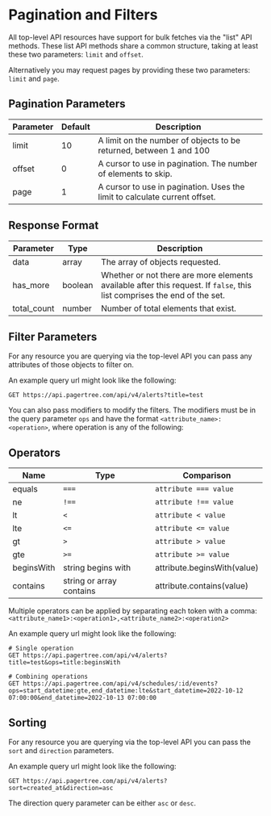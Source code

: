# Pagination and Filters

All top-level API resources have support for bulk fetches via the "list" API methods. These list API methods share a common structure, taking at least these two parameters: `limit` and `offset`.

Alternatively you may request pages by providing these two parameters: `limit` and `page`.

## Pagination Parameters

| Parameter | Default | Description                                                                |
| --------- | ------- | -------------------------------------------------------------------------- |
| limit     | 10      | A limit on the number of objects to be returned, between 1 and 100         |
| offset    | 0       | A cursor to use in pagination. The number of elements to skip.             |
| page      | 1       | A cursor to use in pagination. Uses the limit to calculate current offset. |

## Response Format

| Parameter    | Type    | Description                                                                                                              |
| ------------ | ------- | ------------------------------------------------------------------------------------------------------------------------ |
| data         | array   | The array of objects requested.                                                                                          |
| has\_more    | boolean | Whether or not there are more elements available after this request. If `false`, this list comprises the end of the set. |
| total\_count | number  | Number of total elements that exist.                                                                                     |

## Filter Parameters

For any resource you are querying via the top-level API you can pass any attributes of those objects to filter on.

An example query url might look like the following:

```
GET https://api.pagertree.com/api/v4/alerts?title=test
```

You can also pass modifiers to modify the filters. The modifiers must be in the query parameter `ops` and have the format `<attribute_name>:<operation>`, where operation is any of the following:

## Operators

| Name       | Type                     | Comparison                  |
| ---------- | ------------------------ | --------------------------- |
| equals     | `===`                      | `attribute === value`         |
| ne         | `!==`                      | `attribute !== value`         |
| lt         | `<`                        | `attribute < value`           |
| lte        | `<=`                       | `attribute <= value`          |
| gt         | `>`                        | `attribute > value`           |
| gte        | `>=`                       | `attribute >= value`          |
| beginsWith | string begins with       | attribute.beginsWith(value) |
| contains   | string or array contains | attribute.contains(value)   |

Multiple operators can be applied by separating each token with a comma: `<attribute_name1>:<operation1>,<attribute_name2>:<operation2>`

An example query url might look like the following:

```
# Single operation
GET https://api.pagertree.com/api/v4/alerts?title=test&ops=title:beginsWith

# Combining operations
GET https://api.pagertree.com/api/v4/schedules/:id/events?ops=start_datetime:gte,end_datetime:lte&start_datetime=2022-10-12 07:00:00&end_datetime=2022-10-13 07:00:00
```

## Sorting

For any resource you are querying via the top-level API you can pass the `sort` and `direction` parameters.

An example query url might look like the following:

```
GET https://api.pagertree.com/api/v4/alerts?sort=created_at&direction=asc
```

The direction query parameter can be either `asc` or `desc`.
